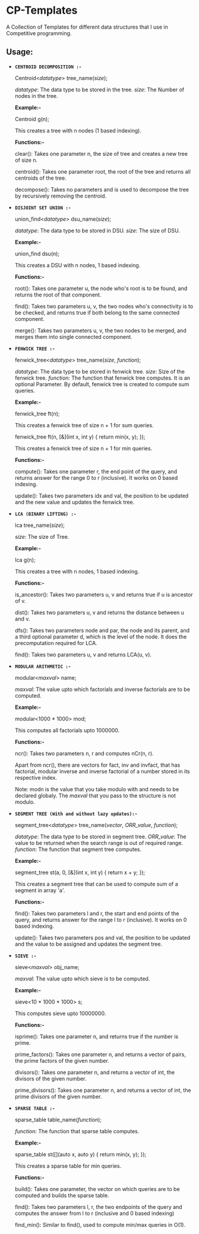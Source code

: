# CP-Templates
A Collection of Templates for different data structures that I use in Competitive programming.

## Usage:

* **`CENTROID DECOMPOSITION :-`**

    Centroid<_datatype_> tree_name(_size_);

    _datatype_: The data type to be stored in the tree.
    _size_: The Number of nodes in the tree.

    **Example:-**

    Centroid<int> g(n);

    This creates a tree with n nodes (1 based indexing).
    
    **Functions:-**
    
    clear(): Takes one parameter n, the size of tree and creates a new tree of size n.

    centroid(): Takes one parameter root, the root of the tree and returns all centroids of the tree.

    decompose(): Takes no parameters and is used to decompose the tree by recursively removing the centroid.

* **`DISJOINT SET UNION :-`**

    union_find<_datatype_> dsu_name(_size_);

    _datatype_: The data type to be stored in DSU.
    _size_: The size of DSU.

    **Example:-**

    union_find<int> dsu(n);

    This creates a DSU with n nodes, 1 based indexing.

    **Functions:-**

    root(): Takes one parameter u, the node who's root is to be found, and returns the root of that component.

    find(): Takes two parameters u, v, the two nodes who's connectivity is to be checked, and returns true if both belong to the same connected component.

    merge(): Takes two parameters u, v, the two nodes to be merged, and merges them into single connected component.

* **`FENWICK TREE :-`**

    fenwick_tree<_datatype_> tree_name(_size_, _function_);

    _datatype_: The data type to be stored in fenwick tree.
    _size_: Size of the fenwick tree.
    _function_: The function that fenwick tree computes. It is an optional Parameter. By default, fenwick tree is created to compute sum queries.

    **Example:-**

    fenwick_tree<int> ft(n);

    This creates a fenwick tree of size n + 1 for sum queries.

    fenwick_tree<int> ft(n, [&](int x, int y) {
        return min(x, y);
    });

    This creates a fenwick tree of size n + 1 for min queries.

    **Functions:-**

    compute(): Takes one parameter r, the end point of the query, and returns answer for the range 0 to r (inclusive). It works on 0 based indexing.

    update(): Takes two parameters idx and val, the position to be updated and the new value and updates the fenwick tree.
    

* **`LCA (BINARY LIFTING) :-`**

    lca tree_name(_size_);

    _size_: The size of Tree.

    **Example:-**

    lca g(n);

    This creates a tree with n nodes, 1 based indexing.

    **Functions:-**


    is_ancestor(): Takes two parameters u, v and returns true if u is ancestor of v.

    dist(): Takes two parameters u, v and returns the distance between u and v.

    dfs(): Takes two parameters node and par, the node and its parent, and a third optional parameter d, which is the level of the node. It does the precomputation required for LCA.

    find(): Takes two parameters u, v and returns LCA(u, v).

* **`MODULAR ARITHMETIC :-`**

    modular<_maxval_> name;

    _maxval_: The value upto which factorials and inverse factorials are to be computed.

    **Example:-**

    modular<1000 * 1000> mod;

    This computes all factorials upto 1000000.

    **Functions:-**

    ncr(): Takes two parameters n, r and computes nCr(n, r).

    Apart from ncr(), there are vectors for fact, inv and invfact, that has factorial, modular inverse and inverse factorial of a number stored in its respective index. 

    Note: modn is the value that you take modulo with and needs to be declared globaly. The _maxval_ that you pass to the structure is not modulo.

* **`SEGMENT TREE (With and without lazy updates):-`**

    segment_tree<_datatype_> tree_name(_vector_, _ORR_value_, _function_);

    _datatype_: The data type to be stored in segment tree.
    _ORR_value_: The value to be returned when the search range is out of required range.
    _function_: The function that segment tree computes.

    **Example:-**
    
    segment_tree<int> st(a, 0, [&](int x, int y) {
        return x + y;
    });

    This creates a segment tree that can be used to compute sum of a segment in array 'a'.

    **Functions:-**

    find(): Takes two parameters l and r, the start and end points of the query, and returns answer for the range l to r (inclusive). It works on 0 based indexing.

    update(): Takes two parameters pos and val, the position to be updated and the value to be assigned and updates the segment tree.

* **`SIEVE :-`**

    sieve<_maxval_> obj_name;

    _maxval_: The value upto which sieve is to be computed.

    **Example:-**

    sieve<10 * 1000 * 1000> s;

    This computes sieve upto 10000000.

    **Functions:-**

    isprime(): Takes one parameter n, and returns true if the number is prime.

    prime_factors(): Takes one parameter n, and returns a vector of pairs, the prime factors of the given number.

    divisors(): Takes one parameter n, and returns a vector of int, the divisors of the given number.   

    prime_divisors(): Takes one parameter n, and returns a vector of int, the prime divisors of the given number.

* **`SPARSE TABLE :-`**

    sparse_table table_name(_function_);

    _function_: The function that sparse table computes. 

    **Example:-**

    sparse_table st([](auto x, auto y) {
        return min(x, y);
    });

    This creates a sparse table for min queries.

    **Functions:-**

    build(): Takes one parameter, the vector on which queries are to be computed and builds the sparse table.

    find(): Takes two parameters l, r, the two endpoints of the query and computes the answer from l to r (inclusive and 0 based indexing)

    find_min(): Similar to find(), used to compute min/max queries in O(1).